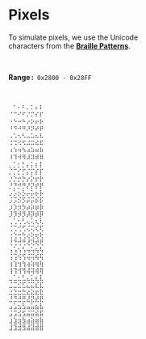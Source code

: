 
# Pixels

To simulate pixels, we use the Unicode <br>
characters from the **[Braille Patterns]**.

<br>

**Range :**  `0x2800 - 0x28FF`

<br>

```
⠀⠁⠂⠃⠄⠅⠆⠇
⠈⠉⠊⠋⠌⠍⠎⠏
⠐⠑⠒⠓⠔⠕⠖⠗
⠘⠙⠚⠛⠜⠝⠞⠟
⠠⠡⠢⠣⠤⠥⠦⠧
⠨⠩⠪⠫⠬⠭⠮⠯
⠰⠱⠲⠳⠴⠵⠶⠷
⠸⠹⠺⠻⠼⠽⠾⠿
⡀⡁⡂⡃⡄⡅⡆⡇
⡈⡉⡊⡋⡌⡍⡎⡏
⡐⡑⡒⡓⡔⡕⡖⡗
⡘⡙⡚⡛⡜⡝⡞⡟
⡠⡡⡢⡣⡤⡥⡦⡧
⡨⡩⡪⡫⡬⡭⡮⡯
⡰⡱⡲⡳⡴⡵⡶⡷
⡸⡹⡺⡻⡼⡽⡾⡿
⢀⢁⢂⢃⢄⢅⢆⢇
⢈⢉⢊⢋⢌⢍⢎⢏
⢐⢑⢒⢓⢔⢕⢖⢗
⢘⢙⢚⢛⢜⢝⢞⢟
⢠⢡⢢⢣⢤⢥⢦⢧
⢨⢩⢪⢫⢬⢭⢮⢯
⢰⢱⢲⢳⢴⢵⢶⢷
⢸⢹⢺⢻⢼⢽⢾⢿
⣀⣁⣂⣃⣄⣅⣆⣇
⣈⣉⣊⣋⣌⣍⣎⣏
⣐⣑⣒⣓⣔⣕⣖⣗
⣘⣙⣚⣛⣜⣝⣞⣟
⣠⣡⣢⣣⣤⣥⣦⣧
⣨⣩⣪⣫⣬⣭⣮⣯
⣰⣱⣲⣳⣴⣵⣶⣷
⣸⣹⣺⣻⣼⣽⣾⣿
```

<br>


<!----------------------------------------------------------------------------->

[Braille Patterns]: https://unicode-table.com/en/blocks/braille-patterns/